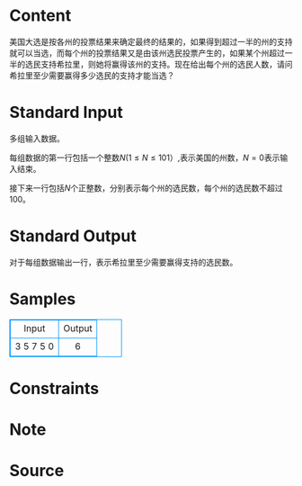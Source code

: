 
# Content

美国大选是按各州的投票结果来确定最终的结果的，如果得到超过一半的州的支持就可以当选，而每个州的投票结果又是由该州选民投票产生的，如果某个州超过一半的选民支持希拉里，则她将赢得该州的支持。现在给出每个州的选民人数，请问希拉里至少需要赢得多少选民的支持才能当选？

# Standard Input

多组输入数据。

每组数据的第一行包括一个整数$N$($1\leq N\leq 101$）,表示美国的州数，$N=0$表示输入结束。

接下来一行包括$N$个正整数，分别表示每个州的选民数，每个州的选民数不超过$100$。

# Standard Output

对于每组数据输出一行，表示希拉里至少需要赢得支持的选民数。

# Samples

<style>
        table,table tr th, table tr td { border:1px solid #0094ff; }
        table { width: 200px; min-height: 25px; line-height: 25px; text-align: center; border-collapse: collapse;}   
    </style>
<table>
	<tr>
		<td>Input</td>
		<td>Output</td>
	</tr>
<tr><td>3
5 7 5
0</td><td>6</td></tr></table>


# Constraints



# Note



# Source


